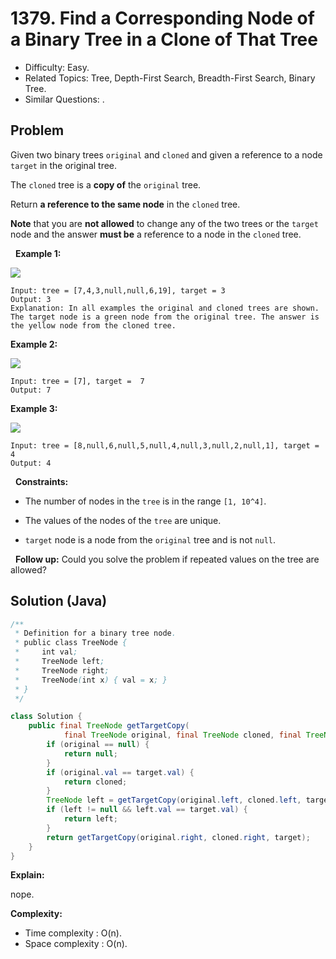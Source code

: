 # 1379. Find a Corresponding Node of a Binary Tree in a Clone of That Tree

- Difficulty: Easy.
- Related Topics: Tree, Depth-First Search, Breadth-First Search, Binary Tree.
- Similar Questions: .

## Problem

Given two binary trees ```original``` and ```cloned``` and given a reference to a node ```target``` in the original tree.

The ```cloned``` tree is a **copy of** the ```original``` tree.

Return **a reference to the same node** in the ```cloned``` tree.

**Note** that you are **not allowed** to change any of the two trees or the ```target``` node and the answer **must be** a reference to a node in the ```cloned``` tree.

 
**Example 1:**

![](https://assets.leetcode.com/uploads/2020/02/21/e1.png)

```
Input: tree = [7,4,3,null,null,6,19], target = 3
Output: 3
Explanation: In all examples the original and cloned trees are shown. The target node is a green node from the original tree. The answer is the yellow node from the cloned tree.
```

**Example 2:**

![](https://assets.leetcode.com/uploads/2020/02/21/e2.png)

```
Input: tree = [7], target =  7
Output: 7
```

**Example 3:**

![](https://assets.leetcode.com/uploads/2020/02/21/e3.png)

```
Input: tree = [8,null,6,null,5,null,4,null,3,null,2,null,1], target = 4
Output: 4
```

 
**Constraints:**


	
- The number of nodes in the ```tree``` is in the range ```[1, 10^4]```.
	
- The values of the nodes of the ```tree``` are unique.
	
- ```target``` node is a node from the ```original``` tree and is not ```null```.


 
**Follow up:** Could you solve the problem if repeated values on the tree are allowed?


## Solution (Java)

```java
/**
 * Definition for a binary tree node.
 * public class TreeNode {
 *     int val;
 *     TreeNode left;
 *     TreeNode right;
 *     TreeNode(int x) { val = x; }
 * }
 */

class Solution {
    public final TreeNode getTargetCopy(
            final TreeNode original, final TreeNode cloned, final TreeNode target) {
        if (original == null) {
            return null;
        }
        if (original.val == target.val) {
            return cloned;
        }
        TreeNode left = getTargetCopy(original.left, cloned.left, target);
        if (left != null && left.val == target.val) {
            return left;
        }
        return getTargetCopy(original.right, cloned.right, target);
    }
}
```

**Explain:**

nope.

**Complexity:**

* Time complexity : O(n).
* Space complexity : O(n).
